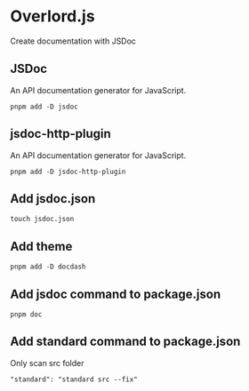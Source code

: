 # Overlord.js
Create documentation with JSDoc

## JSDoc
An API documentation generator for JavaScript. 
```
pnpm add -D jsdoc
```
## jsdoc-http-plugin
An API documentation generator for JavaScript. 
```
pnpm add -D jsdoc-http-plugin
```
## Add jsdoc.json
```
touch jsdoc.json
```
## Add theme
```
pnpm add -D docdash
```
## Add jsdoc command to package.json
```
pnpm doc
```
## Add standard command to package.json
Only scan src folder
```
"standard": "standard src --fix"
```

